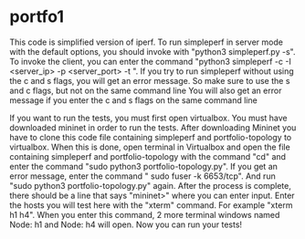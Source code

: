 # portfo1
This code is  simplified version of iperf.
To run simpleperf in server mode with the default options, you should invoke with "python3 simpleperf.py -s".
To invoke the client, you can enter the command "python3 simpleperf -c -I <server_ip> -p <server_port> -t <time>".
If you try to run simpleperf without using the c and s flags, you will get an error message.
So make sure to use the s and c flags, but not on the same command line
You will also get an error message if you enter the c and s flags on the same command line 
  
  
If you want to run the tests, you must first open virtualbox. You must have downloaded mininet in order to run the tests. 
After downloading Mininet you have to clone this code file containing simpleperf and portfolio-topology to virtualbox. 
When this is done, open terminal in Virtualbox and open the file containing simpleperf and portfolio-topology with the command "cd" and enter the command "sudo python3 portfolio-topology.py". 
If you get an error message, enter the command " sudo fuser -k 6653/tcp". 
And run "sudo python3 portfolio-topology.py" again. 
After the process is complete, there should be a line that says "mininet>" where you can enter input. 
Enter the hosts you will test here with the "xterm" command. For example "xterm h1 h4". 
When you enter this command, 2 more terminal windows named Node: h1 and Node: h4 will open. 
Now you can run your tests!
